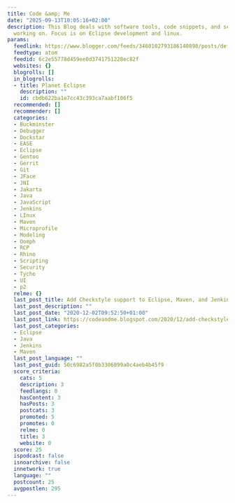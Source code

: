 ```yaml
---
title: Code &amp; Me
date: "2025-09-13T10:05:16+02:00"
description: This Blog deals with software tools, code snippets, and scripts I am
  working on. Focus is on Eclipse development and linux.
params:
  feedlink: https://www.blogger.com/feeds/3460102793186140898/posts/default
  feedtype: atom
  feedid: 6c2e55778d459ee0d3741751228ec82f
  websites: {}
  blogrolls: []
  in_blogrolls:
  - title: Planet Eclipse
    description: ""
    id: cbdb622ba1e7cc43c393ca7aabf106f5
  recommended: []
  recommender: []
  categories:
  - Buckminster
  - Debugger
  - Dockstar
  - EASE
  - Eclipse
  - Gentoo
  - Gerrit
  - Git
  - JFace
  - JNI
  - Jakarta
  - Java
  - JavaScript
  - Jenkins
  - LInux
  - Maven
  - Microprofile
  - Modeling
  - Oomph
  - RCP
  - Rhino
  - Scripting
  - Security
  - Tycho
  - UI
  - p2
  relme: {}
  last_post_title: Add Checkstyle support to Eclipse, Maven, and Jenkins
  last_post_description: ""
  last_post_date: "2020-12-02T09:52:50+01:00"
  last_post_link: https://codeandme.blogspot.com/2020/12/add-checkstyle-support-to-eclipse-maven.html
  last_post_categories:
  - Eclipse
  - Java
  - Jenkins
  - Maven
  last_post_language: ""
  last_post_guid: 50c6982a5f0b3306899a0c4aeb4b45f9
  score_criteria:
    cats: 5
    description: 3
    feedlangs: 0
    hasContent: 3
    hasPosts: 3
    postcats: 3
    promoted: 5
    promotes: 0
    relme: 0
    title: 3
    website: 0
  score: 25
  ispodcast: false
  isnoarchive: false
  innetwork: true
  language: ""
  postcount: 25
  avgpostlen: 295
---
```

